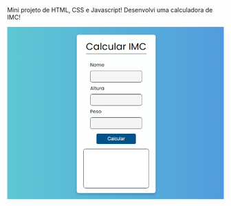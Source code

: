 Mini projeto de HTML, CSS e Javascript! 
Desenvolvi uma calculadora de IMC! 
<div>
<img src="imgProjeto.png" alt="Imagem do Projeto">
</div>